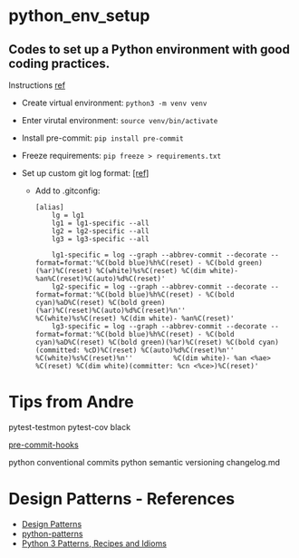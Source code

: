# python_env_setup
Codes to set up a Python environment with good coding practices.
---

Instructions [ref](https://pre-commit.com/)

- Create virtual environment: `python3 -m venv venv`

- Enter virutal environment: `source venv/bin/activate`

- Install pre-commit: `pip install pre-commit`

- Freeze requirements: `pip freeze > requirements.txt`

- Set up custom git log format: [[ref]](https://stackoverflow.com/questions/1838873/visualizing-branch-topology-in-git/34467298#34467298)
	- Add to .gitconfig:
		```
		[alias]
			lg = lg1
			lg1 = lg1-specific --all
			lg2 = lg2-specific --all
			lg3 = lg3-specific --all

			lg1-specific = log --graph --abbrev-commit --decorate --format=format:'%C(bold blue)%h%C(reset) - %C(bold green)(%ar)%C(reset) %C(white)%s%C(reset) %C(dim white)- %an%C(reset)%C(auto)%d%C(reset)'
			lg2-specific = log --graph --abbrev-commit --decorate --format=format:'%C(bold blue)%h%C(reset) - %C(bold cyan)%aD%C(reset) %C(bold green)(%ar)%C(reset)%C(auto)%d%C(reset)%n''          %C(white)%s%C(reset) %C(dim white)- %an%C(reset)'
			lg3-specific = log --graph --abbrev-commit --decorate --format=format:'%C(bold blue)%h%C(reset) - %C(bold cyan)%aD%C(reset) %C(bold green)(%ar)%C(reset) %C(bold cyan)(committed: %cD)%C(reset) %C(auto)%d%C(reset)%n''          %C(white)%s%C(reset)%n''          %C(dim white)- %an <%ae> %C(reset) %C(dim white)(committer: %cn <%ce>)%C(reset)'
		```


# Tips from Andre
pytest-testmon
pytest-cov
black

[pre-commit-hooks](https://github.com/pre-commit/pre-commit-hooks)


python conventional commits
python semantic versioning
changelog.md


# Design Patterns - References
- [Design Patterns](https://sourcemaking.com/design_patterns)
- [python-patterns](https://github.com/faif/python-patterns)
- [Python 3 Patterns, Recipes and Idioms](https://python-3-patterns-idioms-test.readthedocs.io/en/latest/)
